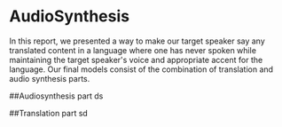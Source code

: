 # AudioSynthesis
In this report, we presented a way to make our target speaker say any translated content in a language where one has never spoken while maintaining the target speaker's voice and appropriate accent for the language. Our final models consist of the combination of translation and audio synthesis parts.

##Audiosynthesis part
ds

##Translation part
sd
